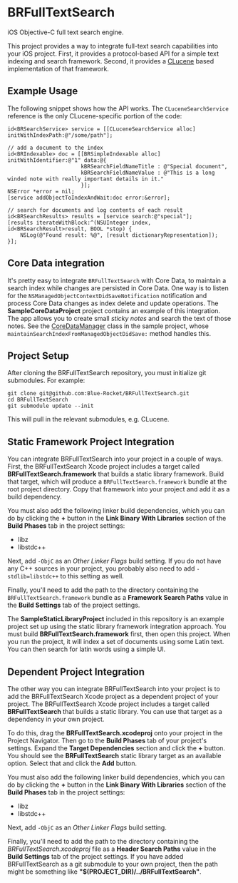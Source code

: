 # BRFullTextSearch

iOS Objective-C full text search engine.

This project provides a way to integrate full-text search capabilities
into your iOS project. First, it provides a protocol-based API for a 
simple text indexing and search framework. Second, it provides a 
[CLucene](http://clucene.sourceforge.net/) based implementation of that
framework.

Example Usage
-------------

The following snippet shows how the API works. The `CLuceneSearchService`
reference is the only CLucene-specific portion of the code:

```objc
id<BRSearchService> service = [[CLuceneSearchService alloc] initWithIndexPath:@"/some/path"];

// add a document to the index
id<BRIndexable> doc = [[BRSimpleIndexable alloc] initWithIdentifier:@"1" data:@{
					   kBRSearchFieldNameTitle : @"Special document",
					   kBRSearchFieldNameValue : @"This is a long winded note with really important details in it."
					   }];
NSError *error = nil;
[service addObjectToIndexAndWait:doc error:&error];

// search for documents and log contents of each result
id<BRSearchResults> results = [service search:@"special"];
[results iterateWithBlock:^(NSUInteger index, id<BRSearchResult>result, BOOL *stop) {
	NSLog(@"Found result: %@", [result dictionaryRepresentation]);
}];
```

Core Data integration
---------------------

It's pretty easy to integrate `BRFullTextSearch` with Core Data, to
maintain a search index while changes are persisted in Core Data. One
way is to listen for the `NSManagedObjectContextDidSaveNotification`
notification and process Core Data changes as index delete and update
operations. The **SampleCoreDataProject** project contains an example of
this integration. The app allows you to create small _sticky notes_ and
search the text of those notes. See the
[CoreDataManager](https://github.com/Blue-Rocket/BRFullTextSearch/blob/master/SampleCoreDataProject/SampleCoreDataProject/CoreDataManager.m)
class in the sample project, whose
`maintainSearchIndexFromManagedObjectDidSave:` method handles this.

Project Setup
-------------

After cloning the BRFullTextSearch repository, you must initialize git submodules.
For example:

	git clone git@github.com:Blue-Rocket/BRFullTextSearch.git
	cd BRFullTextSearch
	git submodule update --init
	
This will pull in the relevant submodules, e.g. CLucene.

Static Framework Project Integration
------------------------------------

You can integrate BRFullTextSearch into your project in a couple of ways. First,
the BRFullTextSearch Xcode project includes a target called 
**BRFullTextSearch.framework** that builds a static library framework. Build 
that target, which will produce a `BRFullTextSearch.framework` bundle at 
the root project directory. Copy that framework into your project and add it
as a build dependency.

You must also add the following linker build dependencies, which you can do by
clicking the **+** button in the **Link Binary With Libraries** section of the 
**Build Phases** tab in the project settings:

 * libz
 * libstdc++

Next, add `-ObjC` as an *Other Linker Flags* build setting. If you do
not have any C++ sources in your project, you probably also need to add
`-stdlib=libstdc++` to this setting as well.

Finally, you'll need to add the path to the directory containing the 
`BRFullTextSearch.framework` bundle as a **Framework Search Paths** value
in the **Build Settings** tab of the project settings.

The **SampleStaticLibraryProject** included in this repository is an example
project set up using the static library framework integration approach. You
must build **BRFullTextSearch.framework** first, then open this project. When
you run the project, it will index a set of documents using some Latin text.
You can then search for latin words using a simple UI.

Dependent Project Integration
-----------------------------

The other way you can integrate BRFullTextSearch into your project is to add
the BRFullTextSearch Xcode project as a dependent project of your project. The 
BRFullTextSearch Xcode project includes a target called 
**BRFullTextSearch** that builds a static library. You can use that target as
a dependency in your own project.

To do this, drag the **BRFullTextSearch.xcodeproj** onto your project in the 
Project Navigator. Then go to the **Build Phases** tab of your project's 
settings. Expand the **Target Dependencies** section and click the **+** button.
You should see the **BRFullTextSearch** static library target as an available
option. Select that and click the **Add** button.

You must also add the following linker build dependencies, which you can do by
clicking the **+** button in the **Link Binary With Libraries** section of the 
**Build Phases** tab in the project settings:

 * libz
 * libstdc++

Next, add `-ObjC` as an *Other Linker Flags* build setting.

Finally, you'll need to add the path to the directory containing the 
*BRFullTextSearch.xcodeproj* file as a **Header Search Paths** value in 
the **Build Settings** tab of the project settings. If you have added 
BRFullTextSearch as a git submodule to your own project, then the path
might be something like **"$(PROJECT_DIR)/../BRFullTextSearch"**.
